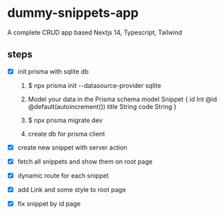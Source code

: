 # dummy-snippets-app
A complete CRUD app based Nextjs 14, Typescript, Tailwind

## steps
- [x] init prisma with sqlite db
    1. $ npx prisma init --datasource-provider sqlite
    2. Model your data in the Prisma schema
        model Snippet {
            id    Int     @id @default(autoincrement())
            title String 
            code  String
        }

    3. $ npx prisma migrate dev
    4. create db for prisma client

- [x] create new snippet with server action
- [x] fetch all snippets and show them on root page
- [x] dynamic route for each snippet
- [x] add Link and some style to root page
- [x] fix snippet by id page